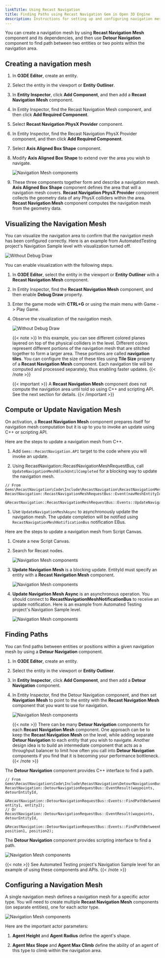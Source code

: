 ```yaml
---
linkTitle: Using Recast Navigation
title: Finding Paths using Recast Navigation Gem in Open 3D Engine
description: Instructions for setting up and configuring navigation mesh using Open 3D Engine (O3DE).
---
```


You can create a navigation mesh by using **Recast Navigation Mesh** component and its dependencies, and then use **Detour Navigation** component to find path between two entities or two points within the navigation area.

## Creating a navigation mesh

1. In **O3DE Editor**, create an entity.

1. Select the entity in the viewport or **Entity Outliner**.

1. In **Entity Inspector**, click **Add Component**, and then add a **Recast Navigation Mesh** component.

1. In Entity Inspector, find the Recast Navigation Mesh component, and then click **Add Required Component**.

1. Select **Recast Navigation PhysX Provider** component.

1. In Entity Inspector, find the Recast Navigation PhysX Provider component, and then click **Add Required Component**.

1. Select **Axis Aligned Box Shape** component.

1. Modify **Axis Aligned Box Shape** to extend over the area you wish to navigate.

	![Navigation Mesh components](/images/user-guide/interactivity/navigation/recast-navigation-mesh-components.png)

1. These three components together form and describe a navigation mesh. **Axis Aligned Box Shape** component defines the area that will a navigation mesh covers. **Recast Navigation PhysX Provider** component collects the geometry data of any PhysX colliders within the area. **Recast Navigation Mesh** component computes the navigation mesh from the geometry data.

## Visualizing the Navigation Mesh

You can visualize the navigation area to confirm that the navigation mesh has been configured correctly. Here is an example from AutomatedTesting project's Navigation Sample level with visualization turned off.

![Without Debug Draw](/images/user-guide/interactivity/navigation/recast-without-debugdraw.png)

You can enable visualization with the following steps.

1. In **O3DE Editor**, select the entity in the viewport or **Entity Outliner** with a **Recast Navigation Mesh** component.

1. In Entity Inspector, find the **Recast Navigation Mesh** component, and then enable **Debug Draw** property.

1. Enter the game mode with **CTRL+G** or using the main menu with Game -> Play Game.

1. Observe the visualization of the navigation mesh.

    ![Without Debug Draw](/images/user-guide/interactivity/navigation/recast-debugdraw.png)

    {{< note >}}
In this example, you can see different colored planes layered on top of the physical colliders in the level. Different colors represent different portions of the navigation mesh that are stitched together to form a larger area. These portions are called **navigation tiles**. You can configure the size of these tiles using **Tile Size** property of a **Recast Navigation Mesh** component. Each navigation tile will be computed and processed separately, thus enabling faster updates.
{{< /note >}}

    {{< important >}}
A **Recast Navigation Mesh** component does not compute the navigation area until told so using C++ and scripting API. See the next section for details.
{{< /important >}}

## Compute or Update Navigation Mesh

On activation, a **Recast Navigation Mesh** component prepares itself for navigation mesh computation but it is up to you to invoke an update  using C++ or scripting API.

Here are the steps to update a navigation mesh from C++.

1. Add `Gems::RecastNavigation.API` target to the code where you will invoke an update.

1. Using RecastNavigation::RecastNavigationMeshRequestBus, call `UpdateNavigationMeshBlockUntilCompleted` for a blocking way to update the navigation mesh.

```
// From Gems\RecastNavigation\Code\Include\RecastNavigation\RecastNavigationMeshBus.h
RecastNavigation::RecastNavigationMeshRequestBus::Event(navMeshEntityId,
    &RecastNavigation::RecastNavigationMeshRequestBus::Events::UpdateNavigationMeshBlockUntilCompleted);
```

1. Use `UpdateNavigationMeshAsync` to asynchronously update the navigation mesh. The update completion will be notified using `RecastNavigationMeshNotificationBus` notification EBus.

Here are the steps to update a navigation mesh from Script Canvas.

1. Create a new Script Canvas.

1. Search for Recast nodes.

	![Navigation Mesh components](/images/user-guide/interactivity/navigation/script-canvas-recast-search.png)

1. **Update Navigation Mesh** is a blocking update. EntityId must specify an entity with a **Recast Navigation Mesh** component.

	![Navigation Mesh components](/images/user-guide/interactivity/navigation/sc-update-navigation-mesh.png)

1. **Update Navigation Mesh Async** is an asynchronous operation. You should connect to **RecastNavigationMeshNotificationBus** to receive an update notification. Here is an example from Automated Testing project's Navigation Sample level.

	![Navigation Mesh components](/images/user-guide/interactivity/navigation/sc-update-navmesh-async-example.png)


## Finding Paths

You can find paths between entities or positions within a given navigation mesh by using a **Detour Navigation** component.

1. In **O3DE Editor**, create an entity.

1. Select the entity in the viewport or **Entity Outliner**.

1. In **Entity Inspector**, click **Add Component**, and then add a **Detour Navigation** component.

1. In Entity Inspector, find the Detour Navigation component, and then set **Navigation Mesh** to point to the entity with the **Recast Navigation Mesh** component that you want to use for navigation.

	![Navigation Mesh components](/images/user-guide/interactivity/navigation/detour-component.png)

    {{< note >}}
There can be many **Detour Navigation** components for each **Recast Navigation Mesh** component. One approach can be to keep the **Recast Navigation Mesh** on the level, while adding separate **Detour Navigation** to each entity that you wish to navigate. Another design idea is to build an intermediate component that acts as a throughput balancer to limit how often you call into **Detour Navigation** components if you find that it is becoming your performance bottleneck.
{{< /note >}}

The **Detour Navigation** component provides C++ interface to find a path.

```
// From Gems\RecastNavigation\Code\Include\RecastNavigation\DetourNavigationBus.h
RecastNavigation::DetourNavigationRequestBus::EventResult(waypoints, detourEntityId,
    &RecastNavigation::DetourNavigationRequestBus::Events::FindPathBetweenEntities, entity1, entity2);
// Or
RecastNavigation::DetourNavigationRequestBus::EventResult(waypoints, detourEntityId,
    &RecastNavigation::DetourNavigationRequestBus::Events::FindPathBetweenPositions, position1, position2);
```

The **Detour Navigation** component provides scripting interface to find a path.

![Navigation Mesh components](/images/user-guide/interactivity/navigation/sc-find-path-between-positions.png)

{{< note >}}
See Automated Testing project's Navigation Sample level for an example of using these components and APIs.
{{< /note >}}


## Configuring a Navigation Mesh

A single navigation mesh defines a navigation mesh for a specific actor type. You will need to create multiple **Recast Navigation Mesh** components (on separate entities), one for each actor type.

![Navigation Mesh components](/images/user-guide/interactivity/navigation/recast-navmesh-component.png)

Here are the important actor parameters:

1. **Agent Height** and **Agent Radius** define the agent's shape.

1. **Agent Max Slope** and **Agent Max Climb** define the ability of an agent of this type to climb within the navigation area.
